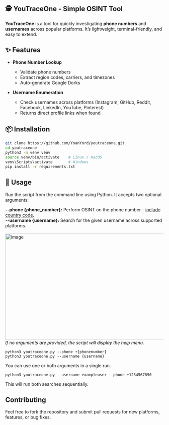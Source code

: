 ## 🕵️ YouTraceOne - Simple OSINT Tool                                                 
**YouTraceOne** is a tool for quickly investigating **phone numbers** and **usernames** across popular platforms. It’s lightweight, terminal-friendly, and easy to extend.  

## ✨ Features
- **Phone Number Lookup**
  - Validate phone numbers  
  - Extract region codes, carriers, and timezones  
  - Auto-generate Google Dorks  

- **Username Enumeration**
  - Check usernames across platforms (Instagram, GitHub, Reddit, Facebook, LinkedIn, YouTube, Pinterest)   
  - Returns direct profile links when found  

## 📦 Installation
```bash
git clone https://github.com/YoanYord/youtraceone.git
cd youtraceone
python3 -m venv venv
source venv/bin/activate    # Linux / macOS
venv\Scripts\activate       # Windows
pip install -r requirements.txt
```

## 🚀 Usage
Run the script from the command line using Python. It accepts two optional arguments:

<b>--phone {phone_number}:</b> Perform OSINT on the phone number - [include country code](https://www.countrycode.org/).<br>
<b>--username {username}:</b> Search for the given username across supported platforms.
<br>
<br>
<img width="621" height="338" alt="image" src="https://github.com/user-attachments/assets/bf28a294-00c6-4095-bd1b-7bf56a0194c3" />
<br>
<i>If no arguments are provided, the script will display the help menu. </i>
```
python3 youtraceone.py --phone +{phonenumber}
python3 youtraceone.py --username {username}
```

You can use one or both arguments in a single run.
```
python3 youtraceone.py --username exampleuser --phone +1234567890
```
This will run both searches sequentially.
## Contributing

Feel free to fork the repository and submit pull requests for new platforms, features, or bug fixes.
